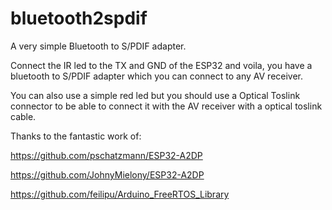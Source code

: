 # bluetooth2spdif

A very simple Bluetooth to S/PDIF adapter.

Connect the IR led to the TX and GND of the ESP32 and voila, you have a bluetooth to S/PDIF adapter which you can connect to any AV receiver.

You can also use a simple red led but you should use a Optical Toslink connector to be able to connect it with the AV receiver with a optical toslink cable.

Thanks to the fantastic work of:

https://github.com/pschatzmann/ESP32-A2DP

https://github.com/JohnyMielony/ESP32-A2DP

https://github.com/feilipu/Arduino_FreeRTOS_Library
